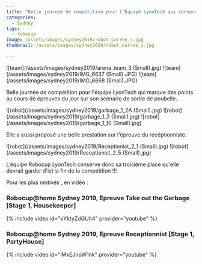 ```yaml
---
title: "Belle journée de compétition pour l'Equipe LyonTech qui conserve sa place sur le podium  provisoire de la robocup@home "
categories:
  - Sydney
tags:
  - robocup
image: /assets/images/sydney2019/robot_carree_s.jpg
thumbnail: /assets/images/sydney2019/robot_carree_s.jpg

---
```

![team](/assets/images/sydney2019/arena_team_3 (Small).jpg)
![team](/assets/images/sydney2019/IMG_6637 (Small).JPG)
![team](/assets/images/sydney2019/IMG_6668 (Small).JPG)


Belle journée de compétition pour l'équipe LyonTech qui marque des points au cours de épreuves du jour sur son scénario de sortie de poubelle.

![robot](/assets/images/sydney2019/garbage_1_2A (Small).jpg)
![robot](/assets/images/sydney2019/garbage_1_3 (Small).jpg)
![robot](/assets/images/sydney2019/garbage_1_10 (Small).jpg)




Elle a  aussi  proposé une belle prestation sur l'épreuve du recéptionniste.

![robot](/assets/images/sydney2019/Receptionist_2_1 (Small).jpg)
![robot](/assets/images/sydney2019/Receptionist_2_5 (Small).jpg)

L’équipe Robocup LyonTech conserve donc sa troisième place qu'elle devrait garder d'ici la fin de la compétition !!! 

Pour les plus motivés , en vidéo :

### Robocup@home Sydney 2019, Epreuve Take out the Garbage [Stage 1, Housekeeper] ###
{% include video id="xYktyZdGUh4" provider="youtube" %}
### Robocup@home Sydney 2019, Epreuve Receptionnist [Stage 1, PartyHouse] ###
{% include video id="lMxEJnpW1nk" provider="youtube" %}

